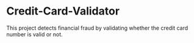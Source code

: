 # Credit-Card-Validator
This project detects financial fraud by validating whether the credit card number is valid or not.
